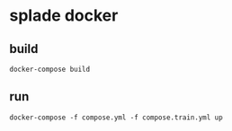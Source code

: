 # splade docker

## build

```shell
docker-compose build
```

## run

```shell
docker-compose -f compose.yml -f compose.train.yml up
```
